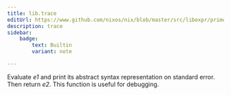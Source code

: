 ```yaml
---
title: lib.trace
editUrl: https://www.github.com/nixos/nix/blob/master/src/libexpr/primops.cc
description: trace
sidebar:
    badge: 
        text: Builtin
        variant: note

---
```


Evaluate *e1* and print its abstract syntax representation on
standard error. Then return *e2*. This function is useful for
debugging.
